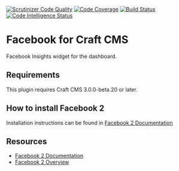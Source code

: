 [![Scrutinizer Code Quality](https://scrutinizer-ci.com/g/dukt/facebook/badges/quality-score.png?b=master)](https://scrutinizer-ci.com/g/dukt/facebook/?branch=master) [![Code Coverage](https://scrutinizer-ci.com/g/dukt/facebook/badges/coverage.png?b=master)](https://scrutinizer-ci.com/g/dukt/facebook/?branch=master) [![Build Status](https://scrutinizer-ci.com/g/dukt/facebook/badges/build.png?b=master)](https://scrutinizer-ci.com/g/dukt/facebook/build-status/master) [![Code Intelligence Status](https://scrutinizer-ci.com/g/dukt/facebook/badges/code-intelligence.svg?b=master)](https://scrutinizer-ci.com/code-intelligence)

# Facebook for Craft CMS

Facebook Insights widget for the dashboard.

## Requirements

This plugin requires Craft CMS 3.0.0-beta.20 or later.

## How to install Facebook 2

Installation instructions can be found in [Facebook 2 Documentation](https://github.com/dukt/facebook/tree/v2-docs)

## Resources

- [Facebook 2 Documentation](https://github.com/dukt/facebook/tree/v2-docs)
- [Facebook 2 Overview](https://dukt.net/facebook)